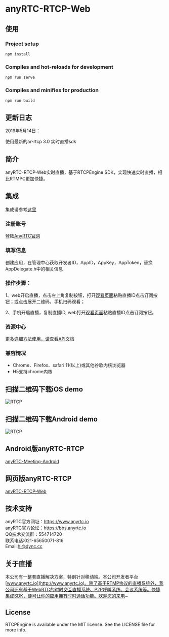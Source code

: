 # anyRTC-RTCP-Web

## 使用

### Project setup
```
npm install
```

### Compiles and hot-reloads for development
```
npm run serve
```

### Compiles and minifies for production
```
npm run build
```

## 更新日志

2019年5月14日：</br>

使用最新的ar-rtcp 3.0 实时直播sdk

## 简介
anyRTC-RTCP-Web实时直播，基于RTCPEngine SDK，实现快速实时直播，相比RTMPC更加快捷。</br>

## 集成
集成请参考[这里](https://docs.anyrtc.io/v1/RTCP/web.html)

### 注册账号

登陆[AnyRTC官网](https://www.anyrtc.io/)

### 填写信息

创建应用，在管理中心获取开发者ID，AppID，AppKey，AppToken，替换AppDelegate.h中的相关信息

### 操作步骤：

1、web开启直播，点击左上角复制按钮，打开[观看页面](https://demos.anyrtc.io/ar-rtcp/rtcp/1)粘贴直播ID点击订阅按钮；或点击展开二维码，手机扫码观看；</br>

2、手机开启直播，复制直播ID, web打开[观看页面](https://demos.anyrtc.io/ar-rtcp/rtcp/1)粘贴直播ID点击订阅按钮。</br>

### 资源中心

[更多详细方法使用，请查看API文档](https://docs.anyrtc.io/v1/RTCP/)

### 兼容情况

- Chrome、Firefox、safari 11(以上)或其他谷歌内核浏览器
- H5支持chrome内核

## 扫描二维码下载iOS demo
![RTCP](/image/RTCP.png)

## 扫描二维码下载Android demo
![RTCP](https://camo.githubusercontent.com/6855bbddab9df81958e9ea5b6d3197a5bab09085/68747470733a2f2f7777772e70677965722e636f6d2f6170702f7172636f64652f736f3661)

## Android版anyRTC-RTCP
[anyRTC-Meeting-Android](https://github.com/AnyRTC/anyRTC-RTCP-Android)

## 网页版anyRTC-RTCP
[anyRTC-RTCP-Web](https://www.anyrtc.io/demo/rtcp)


## 技术支持
anyRTC官方网址：https://www.anyrtc.io </br>
anyRTC官方论坛：https://bbs.anyrtc.io </br>
QQ技术交流群：554714720 </br>
联系电话:021-65650071-816 </br>
Email:hi@dync.cc </br>

## 关于直播
本公司有一整套直播解决方案，特别针对移动端。本公司开发者平台[www.anyrtc.io](http://www.anyrtc.io)。除了基于RTMP协议的直播系统外，我公司还有基于WebRTC的时时交互直播系统、P2P呼叫系统、会议系统等。快捷集成SDK，便可让你的应用拥有时时通话功能。欢迎您的来电~

## License

RTCPEngine is available under the MIT license. See the LICENSE file for more info.